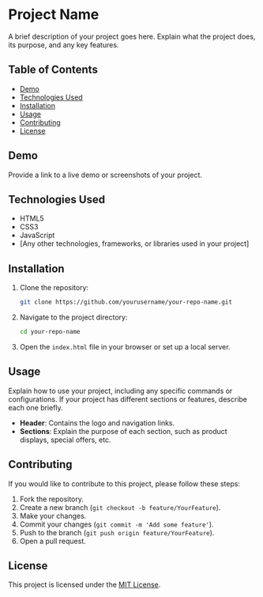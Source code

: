 # Project Name

A brief description of your project goes here. Explain what the project does, its purpose, and any key features.

## Table of Contents

- [Demo](#demo)
- [Technologies Used](#technologies-used)
- [Installation](#installation)
- [Usage](#usage)
- [Contributing](#contributing)
- [License](#license)

## Demo

Provide a link to a live demo or screenshots of your project.

## Technologies Used

- HTML5
- CSS3
- JavaScript
- [Any other technologies, frameworks, or libraries used in your project]

## Installation

1. Clone the repository:
    ```bash
    git clone https://github.com/yourusername/your-repo-name.git
    ```
2. Navigate to the project directory:
    ```bash
    cd your-repo-name
    ```
3. Open the `index.html` file in your browser or set up a local server.

## Usage

Explain how to use your project, including any specific commands or configurations. If your project has different sections or features, describe each one briefly.

- **Header**: Contains the logo and navigation links.
- **Sections**: Explain the purpose of each section, such as product displays, special offers, etc.

## Contributing

If you would like to contribute to this project, please follow these steps:

1. Fork the repository.
2. Create a new branch (`git checkout -b feature/YourFeature`).
3. Make your changes.
4. Commit your changes (`git commit -m 'Add some feature'`).
5. Push to the branch (`git push origin feature/YourFeature`).
6. Open a pull request.

## License

This project is licensed under the [MIT License](LICENSE).
